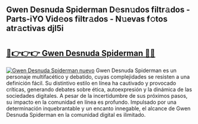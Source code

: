## Gwen Desnuda Spiderman D𝚎sn𝚞dos filtr𝚊dos - Parts-iYO Vid𝚎os filtr𝚊dos - N𝚞evas f𝚘tos atr𝚊ctivas djl5i

# <h2><a href="http://mb56r0.tromn.icu/?c=Gwen+Desnuda+Spiderman">🔗👉👉👉 Gwen Desnuda Spiderman 🔗🔗</a></h2>

[![Gwen Desnuda Spiderman nuevo](https://i.imgur.com/pEAQMta.gif)](http://mb56r0.tromn.icu/?c=Gwen+Desnuda+Spiderman)
Gwen Desnuda Spiderman es un personaje multifacético y debatido, cuyas complejidades se resisten a una definición fácil.  Su distintivo estilo en línea ha cautivado y provocado críticas, generando debates sobre ética, autoexpresión y la dinámica de las sociedades digitales. A pesar de la incertidumbre de sus próximos pasos, su impacto en la comunidad en línea es profundo. Impulsado por una determinación inquebrantable y un encanto innegable, el alcance de Gwen Desnuda Spiderman en la comunidad digital es ilimitado.
